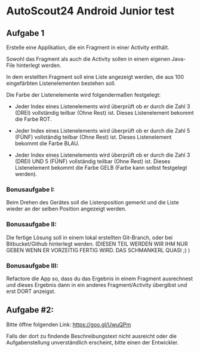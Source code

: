 # AutoScout24 Android Junior test

## Aufgabe 1

Erstelle eine Applikation, die ein Fragment in einer Activity enthält.

Sowohl das Fragment als auch die Activity sollen in einem eigenen Java-File hinterlegt werden.



In dem erstellten Fragment soll eine Liste angezeigt werden, die aus 100 eingefärbten Listenelementen bestehen soll.

Die Farbe der Listenelemente wird folgendermaßen festgelegt:
* Jeder Index eines Listenelements wird überprüft ob er durch die Zahl 3 (DREI) vollständig teilbar (Ohne Rest) ist.
Dieses Listenelement bekommt die Farbe ROT.

* Jeder Index eines Listenelements wird überprüft ob er durch die Zahl 5 (FÜNF) vollständig teilbar (Ohne Rest) ist.
Dieses Listenelement bekommt die Farbe BLAU.

* Jeder Index eines Listenelements wird überprüft ob er durch die Zahl
3 (DREI) UND 5 (FÜNF) vollständig teilbar (Ohne Rest) ist.
Dieses Listenelement bekommt die Farbe GELB (Farbe kann selbst festgelegt werden).


### Bonusaufgabe I:
Beim Drehen des Gerätes soll die Listenposition gemerkt und die Liste wieder an der selben Position angezeigt werden.

### Bonusaufgabe II:
Die fertige Lösung soll in einem lokal erstellten Git-Branch, oder bei Bitbucket/Github hinterlegt werden.
(DIESEN TEIL WERDEN WIR IHM NUR GEBEN WENN ER VORZEITIG FERTIG WIRD. DAS SCHMANKERL QUASI ;) )

### Bonusaufgabe III:
Refactore die App so, dass du das Ergebnis in einem Fragment ausrechnest und dieses Ergebnis dann in ein anderes Fragment/Activity übergibst und erst DORT anzeigst.

## Aufgabe #2:

Bitte öffne folgenden Link: https://goo.gl/UwuQPm

Falls der dort zu findende Beschreibungstext nicht ausreicht oder die Aufgabenstellung unverständlich erscheint, bitte einen der Entwickler.
